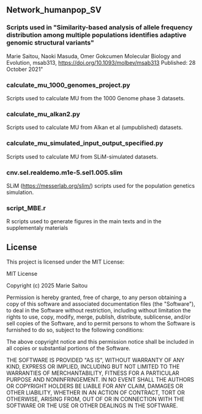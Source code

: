 ## Network_humanpop_SV
### Scripts used in "Similarity-based analysis of allele frequency distribution among multiple populations identifies adaptive genomic structural variants" 
Marie Saitou, Naoki Masuda, Omer Gokcumen
Molecular Biology and Evolution, msab313, https://doi.org/10.1093/molbev/msab313
Published: 28 October 2021"



### calculate_mu_1000_genomes_project.py
Scripts used to calculate MU from the 1000 Genome phase 3 datasets.

### calculate_mu_alkan2.py
Scripts used to calculate MU from Alkan et al (umpublished) datasets.

### calculate_mu_simulated_input_output_specified.py
Scripts used to calculate MU from SLiM-simulated datasets.

### cnv.sel.realdemo.m1e-5.sel1.005.slim
SLiM (https://messerlab.org/slim/) scripts used for the population genetics simulation.

### script_MBE.r
R scripts used to generate figures in the main texts and in the supplementaly materials


## License

This project is licensed under the MIT License:

MIT License

Copyright (c) 2025 Marie Saitou

Permission is hereby granted, free of charge, to any person obtaining a copy
of this software and associated documentation files (the "Software"), to deal
in the Software without restriction, including without limitation the rights
to use, copy, modify, merge, publish, distribute, sublicense, and/or sell
copies of the Software, and to permit persons to whom the Software is
furnished to do so, subject to the following conditions:

The above copyright notice and this permission notice shall be included in all
copies or substantial portions of the Software.

THE SOFTWARE IS PROVIDED "AS IS", WITHOUT WARRANTY OF ANY KIND, EXPRESS OR
IMPLIED, INCLUDING BUT NOT LIMITED TO THE WARRANTIES OF MERCHANTABILITY,
FITNESS FOR A PARTICULAR PURPOSE AND NONINFRINGEMENT. IN NO EVENT SHALL THE
AUTHORS OR COPYRIGHT HOLDERS BE LIABLE FOR ANY CLAIM, DAMAGES OR OTHER
LIABILITY, WHETHER IN AN ACTION OF CONTRACT, TORT OR OTHERWISE, ARISING FROM,
OUT OF OR IN CONNECTION WITH THE SOFTWARE OR THE USE OR OTHER DEALINGS IN THE
SOFTWARE.

